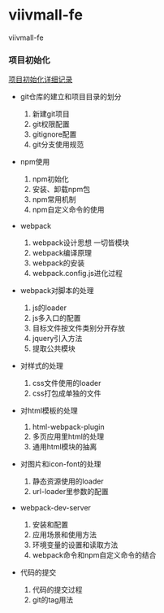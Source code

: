 # viivmall-fe
viivmall-fe

### 项目初始化
[项目初始化详细记录](https://github.com/viivLgr/viivmall/blob/master/README3.md)
- git仓库的建立和项目目录的划分
    1. 新建git项目
    2. git权限配置
    3. gitignore配置
    4. git分支使用规范

- npm使用
    1. npm初始化
    2. 安装、卸载npm包
    3. npm常用机制
    4. npm自定义命令的使用

- webpack
    1. webpack设计思想 一切皆模块
    2. webpack编译原理
    3. webpack的安装
    4. webpack.config.js进化过程

- webpack对脚本的处理
    1. js的loader
    2. js多入口的配置
    3. 目标文件按文件类别分开存放
    4. jquery引入方法
    5. 提取公共模块

- 对样式的处理
    1. css文件使用的loader
    2. css打包成单独的文件

- 对html模板的处理
    1. html-webpack-plugin
    2. 多页应用里html的处理
    3. 通用html模块的抽离

- 对图片和icon-font的处理
    1. 静态资源使用的loader
    2. url-loader里参数的配置

- webpack-dev-server
    1. 安装和配置
    2. 应用场景和使用方法
    3. 环境变量的设置和读取方法
    4. webpack命令和npm自定义命令的结合

- 代码的提交
    1. 代码的提交过程
    2. git的tag用法